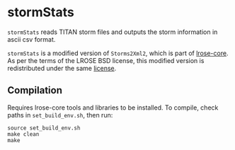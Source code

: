 # stormStats

`stormStats` reads TITAN storm files and outputs the storm information in ascii csv format.

`stormStats` is a modified version of `Storms2Xml2`, which is part of [lrose-core](https://github.com/NCAR/lrose-core). As per the terms of the LROSE BSD license, this modified version is redistributed under the same [license](LICENSE.txt).

## Compilation

Requires lrose-core tools and libraries to be installed. To compile, check paths in `set_build_env.sh`, then run:

```
source set_build_env.sh
make clean
make
```
